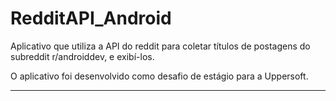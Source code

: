# RedditAPI_Android
 Aplicativo que utiliza a API do reddit para coletar títulos de postagens do subreddit r/androiddev, e exibí-los.

 O aplicativo foi desenvolvido como desafio de estágio para a Uppersoft.

---------------------------------------------------------------------------------------------------------------------
